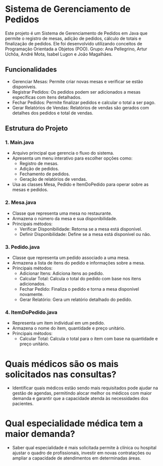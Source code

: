 # Sistema de Gerenciamento de Pedidos

Este projeto é um Sistema de Gerenciamento de Pedidos em Java que permite o registro de mesas, adição de pedidos, cálculo de totais e finalização de pedidos. Ele foi desenvolvido utilizando conceitos de Programação Orientada a Objetos (POO).
Grupo: Ana Pellegrino, Artur Uchôa, André Mota, Isabel Lugon e João Magalhães.

## Funcionalidades

- Gerenciar Mesas: Permite criar novas mesas e verificar se estão disponíveis.
- Registrar Pedidos: Os pedidos podem ser adicionados a mesas específicas com itens detalhados.
- Fechar Pedidos: Permite finalizar pedidos e calcular o total a ser pago.
- Gerar Relatórios de Vendas: Relatórios de vendas são gerados com detalhes dos pedidos e total de vendas.

## Estrutura do Projeto

### 1. Main.java
- Arquivo principal que gerencia o fluxo do sistema.
- Apresenta um menu interativo para escolher opções como:
  - Registro de mesas.
  - Adição de pedidos.
  - Fechamento de pedidos.
  - Geração de relatórios de vendas.
- Usa as classes Mesa, Pedido e ItemDoPedido para operar sobre as mesas e pedidos.

### 2. Mesa.java
- Classe que representa uma mesa no restaurante.
- Armazena o número da mesa e sua disponibilidade.
- Principais métodos:
  - Verificar Disponibilidade: Retorna se a mesa está disponível.
  - Definir Disponibilidade: Define se a mesa está disponível ou não.

### 3. Pedido.java
- Classe que representa um pedido associado a uma mesa.
- Armazena a lista de itens do pedido e informações sobre a mesa.
- Principais métodos:
  - Adicionar Itens: Adiciona itens ao pedido.
  - Calcular Total: Calcula o total do pedido com base nos itens adicionados.
  - Fechar Pedido: Finaliza o pedido e torna a mesa disponível novamente.
  - Gerar Relatório: Gera um relatório detalhado do pedido.

### 4. ItemDoPedido.java
- Representa um item individual em um pedido.
- Armazena o nome do item, quantidade e preço unitário.
- Principais métodos:
  - Calcular Total: Calcula o total para o item com base na quantidade e preço unitário.


# Quais médicos são os mais solicitados nas consultas?
- Identificar quais médicos estão sendo mais requisitados pode ajudar na gestão de agendas, permitindo alocar melhor os médicos com maior demanda e garantir que a capacidade atenda às necessidades dos pacientes.

# Qual especialidade médica tem a maior demanda?
- Saber qual especialidade é mais solicitada permite à clínica ou hospital ajustar o quadro de profissionais, investir em novas contratações ou ampliar a capacidade de atendimentos em determinadas áreas.

